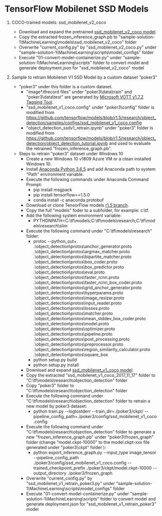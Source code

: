 # TensorFlow Mobilenet SSD Models

1. COCO-trained models: ssd_mobilenet_v2_coco
    * Download and expand the pretrained [ssd_mobilenet_v2_coco model](http://download.tensorflow.org/models/object_detection/ssd_mobilenet_v2_coco_2018_03_29.tar.gz).
    * Copy the extracted frozen_inference_graph.pb to "sample-solution-1\MachineLearning\models\ssd_mobilenet_v2_coco" folder
    * Overwrite "current_config.py" by "ssd_mobilenet_v2_coco.py" under "sample-solution-1\MachineLearning\scripts\model_configs" folder
    * Execute "01-convert-model-containerize.py" under "sample-solution-1\MachineLearning\scripts" folder to convert model and generate deployment.json for "ssd_mobilenet_v2_coco" model

2. Sample to retrain Mobilenet V1 SSD Model by a custom dataset "poker3"
    * "poker3" under this folder is a custom dataset.
      * "image*.tfrecord files" under "poker3\data\train" and "poker3\data\test" are generated by [Microsoft VOTT v1.7.2 Tagging Tool](https://github.com/Microsoft/VoTT). 
      * "ssd_mobilenet_v1_coco.config" under "poker3\config" folder is modified from https://github.com/tensorflow/models/blob/r1.5/research/object_detection/samples/configs/ssd_mobilenet_v1_coco.config
      * "object_detection_ssdv1_retrain.ipynb" under "poker3" folder is modified from https://github.com/tensorflow/models/blob/r1.5/research/object_detection/object_detection_tutorial.ipynb and used to evaluate the retrained "frozen_inference_graph.pb".
    * Steps to retrain "poker3" dataset under Windows 10
      * Create a new Windows 10 v1809 Azure VM or a clean installed Windows 10.
      * Install [Anaconda Python 3.6.5](https://repo.anaconda.com/archive/Anaconda3-5.2.0-Windows-x86_64.exe) and add Anaconda path to system "Path" environment variable.
      * Execute the following commands under Anaconda Command Prompt:
        * pip install msgpack
        * pip install tensorflow==1.5.0
        * conda install -c anaconda protobuf
      * Download or clone TensorFlow models [r1.5 branch](https://github.com/tensorflow/models/tree/r1.5).
      * Copy the full "models" foder to a subfolder, for example: c:\tf.
      * Add the following system environment variable:
        * PYTHONPATH=C:\tf\models;C:\tf\models\research;C:\tf\models\research\slim
      * Execute the following command under "C:\tf\models\research" folder:
        * protoc --python_out=. .\object_detection\protos\anchor_generator.proto .\object_detection\protos\argmax_matcher.proto .\object_detection\protos\bipartite_matcher.proto .\object_detection\protos\box_coder.proto .\object_detection\protos\box_predictor.proto .\object_detection\protos\eval.proto .\object_detection\protos\faster_rcnn.proto .\object_detection\protos\faster_rcnn_box_coder.proto .\object_detection\protos\grid_anchor_generator.proto .\object_detection\protos\hyperparams.proto .\object_detection\protos\image_resizer.proto .\object_detection\protos\input_reader.proto .\object_detection\protos\losses.proto .\object_detection\protos\matcher.proto .\object_detection\protos\mean_stddev_box_coder.proto .\object_detection\protos\model.proto .\object_detection\protos\optimizer.proto .\object_detection\protos\pipeline.proto .\object_detection\protos\post_processing.proto .\object_detection\protos\preprocessor.proto .\object_detection\protos\region_similarity_calculator.proto .\object_detection\protos\square_box
        * python setup.py build
        * python setup.py install
      * Download and expand [ssd_mobilenet_v1_coco model](http://download.tensorflow.org/models/object_detection/ssd_mobilenet_v1_coco_2017_11_17.tar.gz).
      * Copy the extracted "ssd_mobilenet_v1_coco_2017_11_17" folder to "C:\tf\models\research\objection_detection" folder
      * Copy "poker3" folder to "C:\tf\models\research\objection_detection" folder
      * Execute the following command under "C:\tf\models\research\objection_detection" folder to retrain a new model by poker3 dataset:
        * python train.py --logtostderr --train_dir=./poker3/ckpt/ --pipeline_config_path=./poker3/config/ssd_mobilenet_v1_coco.config
      * Execute the following command under "C:\tf\models\research\objection_detection" folder to generate a new "frozen_inference_graph.pb" under "poker3\frozen_graph" folder (change "model.ckpt-10000" to the model.ckpt-xxx file generated under "poker3\ckpt" folder ):
        * python export_inference_graph.py --input_type image_tensor --pipeline_config_path ./poker3/config/ssd_mobilenet_v1_coco.config --trained_checkpoint_prefix ./poker3/ckpt/model.ckpt-10000 --output_directory ./poker3/frozen_graph
      * Overwrite "current_config.py" by "ssd_mobilenet_v1_retrain_poker3.py" under "sample-solution-1\MachineLearning\scripts\model_configs" folder
      * Execute "01-convert-model-containerize.py" under "sample-solution-1\MachineLearning\scripts" folder to convert model and generate deployment.json for "ssd_mobilenet_v1_retrain_poker3" model



    
